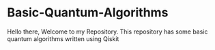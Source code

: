# Basic-Quantum-Algorithms
Hello there,
Welcome to my Repository.
This repository has some basic quantum algorithms written using Qiskit
